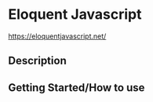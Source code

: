 # Eloquent Javascript

<!--- Simple overview of use/purpose. -->

https://eloquentjavascript.net/

## Description

<!--- An in-depth paragraph about your project and overview of use.  -->

## Getting Started/How to use

